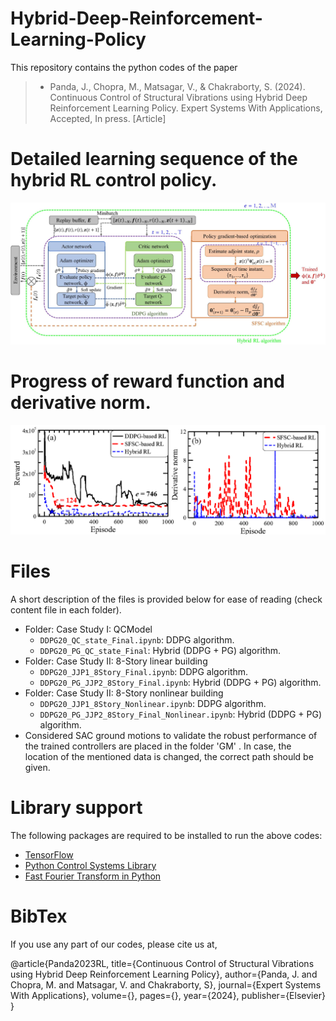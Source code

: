 # Hybrid-Deep-Reinforcement-Learning-Policy
This repository contains the python codes of the paper 
  > + Panda, J., Chopra, M., Matsagar, V., & Chakraborty, S. (2024). Continuous Control of Structural Vibrations using Hybrid Deep Reinforcement Learning Policy. Expert Systems With Applications, Accepted, In press. [Article]

# Detailed learning sequence of the hybrid RL control policy.  
![Flowchat](Figure3.png)

# Progress of reward function and derivative norm.
![DDPG, SFSC and hybrid RL-controllers](Figure5.png)

# Files
A short description of the files is provided below for ease of reading (check content file in each folder).
+ Folder: Case Study I: QCModel
  + `DDPG20_QC_state_Final.ipynb`: DDPG algorithm.
  + `DDPG20_PG_QC_state_Final`: Hybrid (DDPG + PG) algorithm.
+ Folder: Case Study II: 8-Story linear building
  + `DDPG20_JJP1_8Story_Final.ipynb`: DDPG algorithm.
  + `DDPG20_PG_JJP2_8Story_Final.ipynb`: Hybrid (DDPG + PG) algorithm.
+ Folder: Case Study II: 8-Story nonlinear building
  + `DDPG20_JJP1_8Story_Nonlinear.ipynb`: DDPG algorithm.
  + `DDPG20_PG_JJP2_8Story_Final_Nonlinear.ipynb`: Hybrid (DDPG + PG) algorithm.
+ Considered SAC ground motions to validate the robust performance of the trained controllers are placed in the folder 'GM' . In case, the location of the mentioned data is changed, the correct path should be given.

# Library support
The following packages are required to be installed to run the above codes:
  + [TensorFlow](https://www.tensorflow.org)
  + [Python Control Systems Library](https://python-control.readthedocs.io/en/latest/matlab.html)
  + [Fast Fourier Transform in Python](https://pythonnumericalmethods.berkeley.edu/notebooks/chapter24.04-FFT-in-Python.html)

# BibTex
If you use any part of our codes, please cite us at,

@article{Panda2023RL,
  title={Continuous Control of Structural Vibrations using Hybrid Deep Reinforcement Learning Policy},
  author={Panda, J. and Chopra, M. and Matsagar, V. and Chakraborty, S},
  journal={Expert Systems With Applications},
  volume={},
  pages={},
  year={2024},
  publisher={Elsevier}
}
